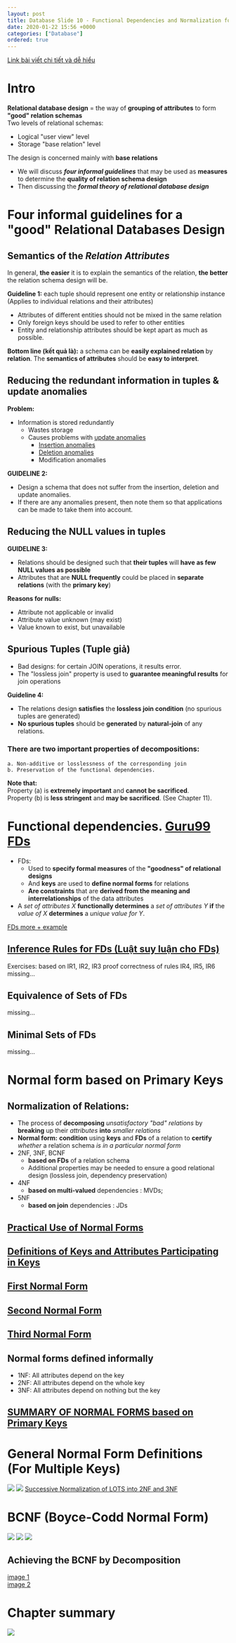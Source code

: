 ```yaml
---
layout: post
title: Database Slide 10 - Functional Dependencies and Normalization for Relational Databases
date: 2020-01-22 15:56 +0000
categories: ["Database"]
ordered: true
---
```

[Link bài viết chi tiết và dễ hiểu](https://www.brainkart.com/article/Informal-Design-Guidelines-for-Relation-Schemas_11495/)
# Intro
**Relational database design** = the way of **grouping of attributes** to form **"good" relation schemas**  
Two levels of relational schemas:
* Logical "user view" level
* Storage "base relation" level  

The design is concerned mainly with **base relations**
* We will discuss **_four informal guidelines_** that may be used as **measures** to determine the **quality of relation schema design**  
* Then discussing the **_formal theory of relational database design_**


# Four informal guidelines for a "good" Relational Databases Design
## Semantics of the _**Relation Attributes**_
In general, **the easier** it is to explain the semantics of the relation, **the better** the relation schema design will be.

**Guideline 1:** each tuple should represent one entity or relationship instance (Applies to individual relations and their attributes)
* Attributes of different entities should not be mixed in the same relation
* Only foreign keys should be used to refer to other entities
* Entity and relationship attributes should be kept apart as much as possible.

**Bottom line (kết quả là):** a schema can be **easily explained relation** by **relation**. The **semantics of attributes** should be **easy to interpret**.


## Reducing the redundant information in tuples & update anomalies
**Problem:**
* Information is stored redundantly
    * Wastes storage 
    * Causes problems with [update anomalies](/assets/img/2020-01-23-01-25-36.png)
      * [Insertion anomalies](/assets/img/2020-01-23-01-25-57.png)
      * [Deletion anomalies](/assets/img/2020-01-23-01-26-33.png)
      * Modification anomalies


**GUIDELINE 2:**
* Design a schema that does not suffer from the insertion, deletion and update anomalies.
* If there are any anomalies present, then note them so that applications can be made to take them into account.


## Reducing the NULL values in tuples
**GUIDELINE 3:**

* Relations should be designed such that **their tuples** will **have as few NULL values as possible** 
* Attributes that are **NULL frequently** could be placed in **separate relations** (with the **primary key**)

**Reasons for nulls:**

* Attribute not applicable or invalid 
* Attribute value unknown (may exist) 
* Value known to exist, but unavailable

## Spurious Tuples (Tuple giả)
* Bad designs: for certain JOIN operations, it results error.
* The "lossless join" property is used to **guarantee meaningful results** for join operations

**Guideline 4:**
* The relations design **satisfies** the **lossless join condition** (no spurious tuples are generated)
* **No spurious tuples** should be **generated** by **natural-join** of any relations.

### There are two important properties of decompositions:

    a. Non-additive or losslessness of the corresponding join
    b. Preservation of the functional dependencies.

**Note that:**  
Property (a) is **extremely important** and **cannot be sacrificed**.  
Property (b) is **less stringent** and **may be sacrificed**. (See Chapter 11).
# Functional dependencies. [Guru99 FDs](https://www.guru99.com/dbms-functional-dependency.html)
* FDs:
  * Used to **specify formal measures** of the **"goodness" of relational designs** 
  * And **keys** are used to **define normal forms** for relations 
  * **Are constraints** that are **derived from the meaning and interrelationships** of the data attributes  
* A _set of attributes X_ **functionally determines** a _set of attributes Y_ **if** the _value of X_ **determines** a _unique value for Y_.  

[ FDs more + example](/assets/img/2020-01-23-13-02-02.png)

## [Inference Rules for FDs (Luật suy luận cho FDs)](/assets/img/2020-01-23-13-08-27.png)
Exercises: based on IR1, IR2, IR3 proof correctness of rules IR4, IR5, IR6  
missing...  
## Equivalence of Sets of FDs
missing...
## Minimal Sets of FDs
missing...
# Normal form based on Primary Keys
## Normalization of Relations:
* The process of **decomposing** _unsatisfactory "bad" relations_ by **breaking** up their _attributes_ **into** _smaller relations_  
* **Normal form:** **condition** using **keys** and **FDs** of a relation to **certify** _whether_ a relation schema _is in a particular normal form_  
* 2NF, 3NF, BCNF
    * **based on FDs** of a relation schema
    * Additional properties may be needed to ensure a good relational design (lossless join, dependency preservation)
* 4NF
    * **based on multi-valued** dependencies : MVDs;
* 5NF
    * **based on join** dependencies : JDs

## [Practical Use of Normal Forms](/assets/img/2020-01-23-13-37-17.png)
## [Definitions of Keys and Attributes Participating in Keys](/assets/img/2020-01-23-13-38-31.png)
## [First Normal Form](/assets/img/2020-01-23-13-40-27.png)
## [Second Normal Form](/assets/img/2020-01-23-13-41-29.png)
## [Third Normal Form](/assets/img/2020-01-23-13-42-49.png)
## Normal forms defined informally

* 1NF: All attributes depend on the key
* 2NF: All attributes depend on the whole key
* 3NF: All attributes depend on nothing but the key


## [SUMMARY OF NORMAL FORMS based on Primary Keys](/assets/img/2020-01-23-13-47-25.png)

# General Normal Form Definitions (For Multiple Keys)
![](/assets/img/2020-01-23-13-52-47.png)
![](/assets/img/2020-01-23-13-53-19.png)
[Successive Normalization of LOTS into 2NF and 3NF](/assets/img/2020-01-23-13-55-01.png)

# BCNF (Boyce-Codd Normal Form)
![](/assets/img/2020-01-23-13-56-21.png)
![](/assets/img/2020-01-23-13-56-50.png)
![](/assets/img/2020-01-23-13-57-12.png)
## Achieving the BCNF by Decomposition
[image 1](/assets/img/2020-01-23-13-57-32.png)  
[image 2](/assets/img/2020-01-23-13-57-50.png)
# Chapter summary
![](/assets/img/2020-01-23-14-00-07.png)